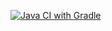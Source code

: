 [![Java CI with Gradle](https://github.com/GalkinNikitos/Using.gitignore/actions/workflows/gradle.yml/badge.svg)](https://github.com/GalkinNikitos/Using.gitignore/actions/workflows/gradle.yml)
